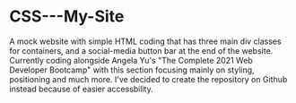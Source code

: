 # CSS---My-Site
A mock website with simple HTML coding that has three main div classes for containers, and a social-media button bar at the end of the website. Currently coding alongside Angela Yu's "The Complete 2021 Web Developer Bootcamp" with this section focusing mainly on styling, positioning and much more. I've decided to create the repository on Github instead because of easier accessbility.
